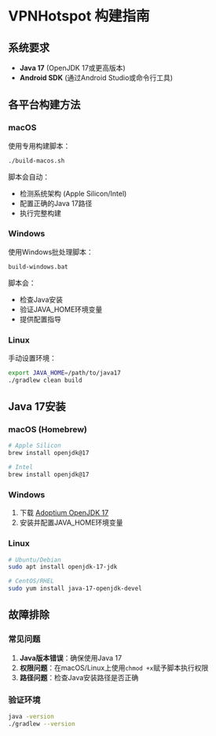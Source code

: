 # VPNHotspot 构建指南

## 系统要求
- **Java 17** (OpenJDK 17或更高版本)
- **Android SDK** (通过Android Studio或命令行工具)

## 各平台构建方法

### macOS
使用专用构建脚本：
```bash
./build-macos.sh
```

脚本会自动：
- 检测系统架构 (Apple Silicon/Intel)
- 配置正确的Java 17路径
- 执行完整构建

### Windows
使用Windows批处理脚本：
```cmd
build-windows.bat
```

脚本会：
- 检查Java安装
- 验证JAVA_HOME环境变量
- 提供配置指导

### Linux
手动设置环境：
```bash
export JAVA_HOME=/path/to/java17
./gradlew clean build
```

## Java 17安装

### macOS (Homebrew)
```bash
# Apple Silicon
brew install openjdk@17

# Intel
brew install openjdk@17
```

### Windows
1. 下载 [Adoptium OpenJDK 17](https://adoptium.net/)
2. 安装并配置JAVA_HOME环境变量

### Linux
```bash
# Ubuntu/Debian
sudo apt install openjdk-17-jdk

# CentOS/RHEL
sudo yum install java-17-openjdk-devel
```

## 故障排除

### 常见问题
1. **Java版本错误**：确保使用Java 17
2. **权限问题**：在macOS/Linux上使用`chmod +x`赋予脚本执行权限
3. **路径问题**：检查Java安装路径是否正确

### 验证环境
```bash
java -version
./gradlew --version
```